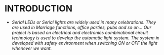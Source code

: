 # INTRODUCTION
* *Serial LEDs or Serial lights are widely used in many celebrations. They are used in Marriage functions, office parties, pubs and so on... Our project is based on electrical and electronics combinational circuit technology is used to develop the automatic light system. The system in developed with safety environment when switching ON or OFF the light whenever we want.*
